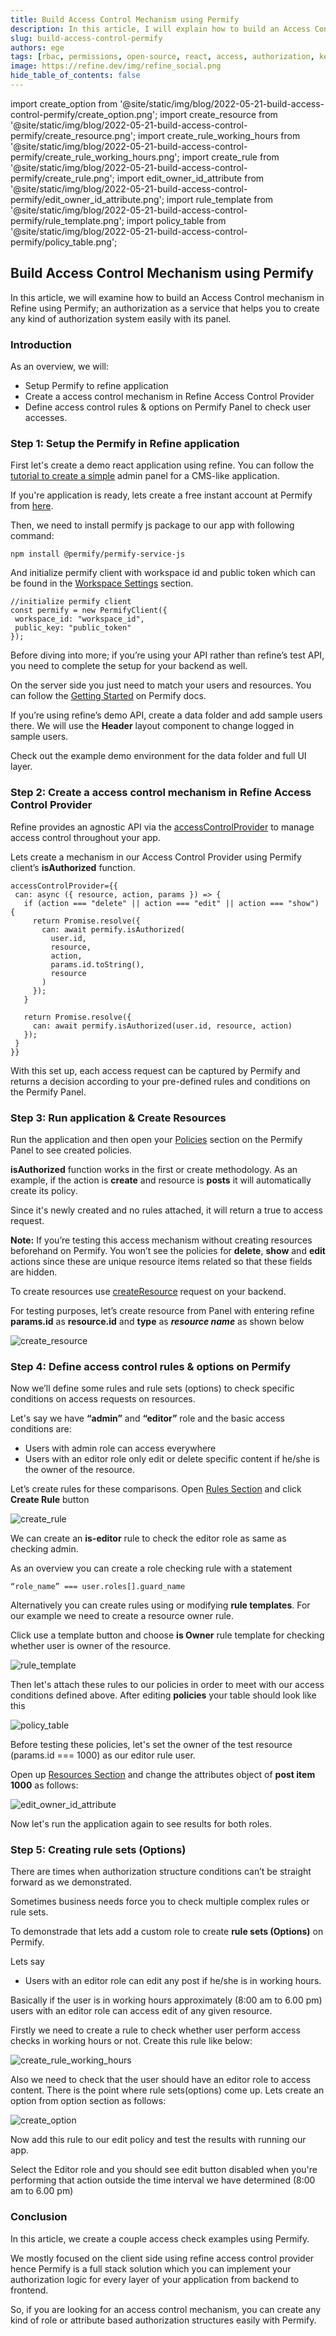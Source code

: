 ```yaml
---
title: Build Access Control Mechanism using Permify
description: In this article, I will explain how to build an Access Control n Refine using Permify; an authorization API that helps you to create any kind of authorization system easily with its panel.
slug: build-access-control-permify
authors: ege
tags: [rbac, permissions, open-source, react, access, authorization, keystone, role, refine, abac]
image: https://refine.dev/img/refine_social.png
hide_table_of_contents: false
---
```


import create_option from '@site/static/img/blog/2022-05-21-build-access-control-permify/create_option.png';
import create_resource from '@site/static/img/blog/2022-05-21-build-access-control-permify/create_resource.png';
import create_rule_working_hours from '@site/static/img/blog/2022-05-21-build-access-control-permify/create_rule_working_hours.png';
import create_rule from '@site/static/img/blog/2022-05-21-build-access-control-permify/create_rule.png';
import edit_owner_id_attribute from '@site/static/img/blog/2022-05-21-build-access-control-permify/edit_owner_id_attribute.png';
import rule_template from '@site/static/img/blog/2022-05-21-build-access-control-permify/rule_template.png';
import policy_table from '@site/static/img/blog/2022-05-21-build-access-control-permify/policy_table.png';

## Build Access Control Mechanism using Permify

In this article, we will examine how to build an Access Control mechanism in Refine using Permify; an authorization as a service that helps you to create any kind of authorization system easily with its panel.

<!--truncate-->

### Introduction

As an overview, we will:
- Setup Permify to refine application
- Create a access control mechanism in Refine Access Control Provider
- Define access control rules & options on Permify Panel to check user accesses.

### Step 1: Setup the Permify in Refine application

First let's create a demo react application using refine. You can follow the [tutorial to create a simple](https://refine.dev/docs/ui-frameworks/antd/tutorial/) admin panel for a CMS-like application. 

If you're application is ready, lets create a free instant account at Permify from [here](https://panel.permify.co/auth/registration). 

Then, we need to  install permify js package to our app with following command:

```tsx
npm install @permify/permify-service-js
```

And initialize permify client with workspace id and public token which can be found in the [Workspace Settings](https://panel.permify.co/settings/workspace) section. 

```tsx
//initialize permify client
const permify = new PermifyClient({
 workspace_id: "workspace_id",
 public_key: "public_token"
});
```

Before diving into more; if you’re using your API rather than refine’s test API, you need to complete the setup for your backend as well.

On the server side you just need to match your users and resources. You can follow the [Getting Started](https://docs.permify.co/docs/getting-started) on Permify docs.

If you’re using refine’s demo API, create a data folder and add sample users there. We will use the **Header** layout component to change logged in sample users. 

Check out the example demo environment for the data folder and full UI layer. 

### Step 2: Create a access control mechanism in Refine Access Control Provider

Refine provides an agnostic API via the [accessControlProvider](
https://refine.dev/docs/core/providers/accessControl-provider/) to manage access control throughout your app. 

Lets create a mechanism in our Access Control Provider using Permify client’s **isAuthorized** function.

```tsx
accessControlProvider={{
 can: async ({ resource, action, params }) => {
   if (action === "delete" || action === "edit" || action === "show") {
     return Promise.resolve({
       can: await permify.isAuthorized(
         user.id,
         resource,
         action,
         params.id.toString(),
         resource
       )
     });
   }
 
   return Promise.resolve({
     can: await permify.isAuthorized(user.id, resource, action)
   });
 }
}}
```

With this set up, each access request can be captured by Permify and returns a decision according to your pre-defined rules and conditions on the Permify Panel. 

### Step 3: Run application & Create Resources

Run the application and then open your [Policies](https://panel.permify.co/access-control/policies) section on the Permify Panel to see created policies.

**isAuthorized** function works in the first or create methodology. As an example, if the action is  **create** and resource is **posts** it will automatically create its policy.

Since it's newly created and no rules attached, it will return a true to access request. 

**Note:** If you’re testing this access mechanism without creating resources beforehand on Permify. You won’t see the policies for **delete**, **show** and **edit** actions since these are unique resource items related so that these fields are hidden. 

To create resources use [createResource](https://docs.permify.co/docs/api-reference/resource/create/) request on your backend.

For testing purposes, let’s create resource from Panel with entering refine **params.id** as **resource.id** and **type** as ***resource name*** as shown below

<img src={create_resource} alt="create_resource" />

### Step 4: Define access control rules & options on Permify

Now we’ll define some rules and rule sets (options) to check specific conditions on access requests on resources.

Let's say we have **“admin”** and **“editor”** role and the basic access conditions are:
- Users with admin role can access everywhere
- Users with an editor role only edit or delete specific content if he/she is the owner of the resource.

Let’s create rules for these comparisons. Open [Rules Section](https://panel.permify.co/access-control/rules) and click **Create Rule** button

<img src={create_rule} alt="create_rule" />

We can create an **is-editor** rule to check the editor role as same as checking admin. 

As an overview you can create a role checking rule with a statement 
```tsx
“role_name” === user.roles[].guard_name
```

Alternatively you can create rules using or modifying **rule templates**. For our example we need to create a resource owner rule. 

Click use a template button and choose **is Owner** rule template for checking whether user is owner of the resource.

<img src={rule_template} alt="rule_template" />

Then let's attach these rules to our policies in order to meet with our access conditions defined above. After editing **policies** your table should look like this

<img src={policy_table} alt="policy_table" />

Before testing these policies, let's set the owner of the test resource (params.id === 1000) as our editor rule user. 

Open up [Resources Section](https://panel.permify.co/customers/resources) and change the attributes object of **post item 1000** as follows:

<img src={edit_owner_id_attribute} alt="edit_owner_id_attribute" />

Now let's run the application again to see results for both roles.

### Step 5: Creating rule sets (Options)

There are times when authorization structure conditions can’t be straight forward as we demonstrated. 

Sometimes business needs force you to check multiple complex rules or rule sets. 

To demonstrade that lets add a custom role to create **rule sets (Options)** on Permify.

Lets say
- Users with an editor role can edit any post if he/she is in working hours.

Basically if the user is in working hours approximately (8:00 am to 6.00 pm) users with an editor role can access edit of any given resource.

Firstly we need to create a rule to check whether user perform access checks in working hours or not. Create this rule like below: 

<img src={create_rule_working_hours} alt="create_rule_working_hours" />

Also we need to check that the user should have an editor role to access content. There is the point where rule sets(options) come up. Lets create an option from option section as follows: 

<img src={create_option} alt="create_option" />

Now add this rule to our edit policy and test the results with running our app. 

Select the Editor role and you should see edit button disabled when you're performing that action outside the time interval we have determined (8:00 am to 6.00 pm)

### Conclusion

In this article, we create a couple access check examples using Permify. 

We mostly focused on the client side using refine access control provider hence Permify is a full stack solution which you can implement your authorization logic for every layer of your application from backend to frontend. 

So, if you are looking for an access control mechanism, you can create any kind of role or attribute based authorization structures easily with Permify. 

